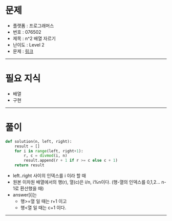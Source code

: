 # 문제
- 플랫폼 : 프로그래머스
- 번호 : 076502
- 제목 : n^2 배열 자르기
- 난이도 : Level 2
- 문제 : <a href="https://school.programmers.co.kr/learn/courses/30/lessons/76502" target="_blank">링크</a>

---

# 필요 지식
- 배열
- 구현

---

# 풀이
```python
def solution(n, left, right):
    result = []
    for i in range(left, right+1):
        r, c = divmod(i, n)
        result.append(r + 1 if r >= c else c + 1)
    return result
```
- left..right 사이의 인덱스를 i 이라 할 때
- 원본 이차원 배열에서의 행(r), 열(c)은 i/n, i%n이다. (행-열의 인덱스를 0,1,2... n-1로 환산했을 때)
- answer[i]는
  - 행>=열 일 때는 r+1 이고
  - 행<열 일 때는 c+1 이다.

---
